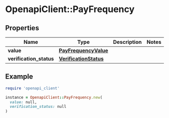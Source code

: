 # OpenapiClient::PayFrequency

## Properties

| Name | Type | Description | Notes |
| ---- | ---- | ----------- | ----- |
| **value** | [**PayFrequencyValue**](PayFrequencyValue.md) |  |  |
| **verification_status** | [**VerificationStatus**](VerificationStatus.md) |  |  |

## Example

```ruby
require 'openapi_client'

instance = OpenapiClient::PayFrequency.new(
  value: null,
  verification_status: null
)
```

